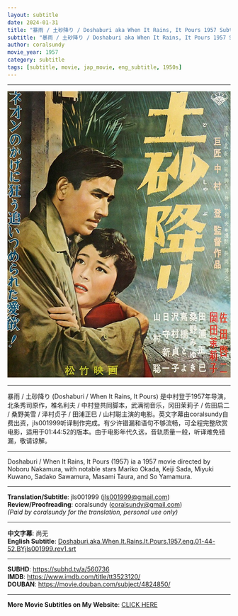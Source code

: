 ```yaml
---
layout: subtitle
date: 2024-01-31
title: "暴雨 / 土砂降り / Doshaburi aka When It Rains, It Pours 1957 Subtitle (English)"
subtitle: "暴雨 / 土砂降り / Doshaburi aka When It Rains, It Pours 1957 Subtitle (English)"
author: coralsundy
movie_year: 1957
category: subtitle
tags: [subtitle, movie, jap_movie, eng_subtitle, 1950s]
---
```


------

<img src="../assets/tt3523120.jpg" alt="tt3523120_cover_art" />

------

暴雨 / 土砂降り (Doshaburi / When It Rains, It Pours) 是中村登于1957年导演，北条秀司原作，椎名利夫 / 中村登共同脚本，武满彻音乐，冈田茉莉子 / 佐田启二 / 桑野美雪 / 泽村贞子 / 田浦正巳 / 山村聪主演的电影。英文字幕由coralsundy自费出资，jls001999听译制作完成。有少许错漏和语句不够流畅，可全程完整欣赏电影，适用于01:44:52的版本。由于电影年代久远，音轨质量一般，听译难免错漏，敬请谅解。

------

Doshaburi / When It Rains, It Pours (1957) ia a 1957 movie directed by Noboru Nakamura, with notable stars Mariko Okada, Keiji Sada, Miyuki Kuwano, Sadako Sawamura, Masami Taura, and So Yamamura.

------

**Translation/Subtitle**: jls001999 (jls001999@gmail.com)<br>
**Review/Proofreading**: coralsundy (coralsundy@gmail.com)<br>
*(Paid by coralsundy for the translation, personal use only)*

------

**中文字幕**: 尚无<br>
**English Subtitle**: [Doshaburi.aka.When.It.Rains.It.Pours.1957.eng.01-44-52.BYjls001999.rev1.srt](../subtitles/Doshaburi.aka.When.It.Rains.It.Pours.1957.eng.01-44-52.BYjls001999.rev1.srt)

------

**SUBHD**: <https://subhd.tv/a/560736><br>
**IMDB**: <https://www.imdb.com/title/tt3523120/><br>
**DOUBAN**: <https://movie.douban.com/subject/4824850/>

------

**More Movie Subtitles on My Website**: <a href='{% post_url 2021-01-10-subtitles-summary-list %}'>CLICK HERE</a>


